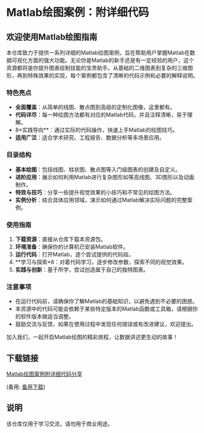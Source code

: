 # Matlab绘图案例：附详细代码

## 欢迎使用Matlab绘图指南

本仓库致力于提供一系列详细的Matlab绘图案例，旨在帮助用户掌握Matlab在数据可视化方面的强大功能。无论你是Matlab的新手还是有一定经验的用户，这个资源都将是你提升图表绘制技能的宝贵助手。从基础的二维图表到复杂的三维图形，再到特殊效果的实现，每个案例都包含了清晰的代码示例和必要的解释说明。

### 特色亮点

- **全面覆盖**：从简单的线图、散点图到高级的定制化图像，这里都有。
- **代码详尽**：每一种绘图方法都有对应的Matlab代码，并且注释清晰，易于理解。
- 8*实践导向**：通过实际的代码操作，快速上手Matlab的绘图技巧。
- **适用广泛**：适合学术研究、工程报告、数据分析等多场景应用。

### 目录结构

- **基本绘图**：包括线图、柱状图、散点图等入门级图表的创建及自定义。
- **进阶应用**：展示如何利用Matlab进行复杂图形如等高线图、3D图形以及动画制作。
- **特效与技巧**：分享一些提升视觉效果的小技巧和不常见的绘图方法。
- **实例分析**：结合具体应用领域，演示如何通过Matlab解决实际问题的完整案例。

### 使用指南

1. **下载资源**：直接从仓库下载本资源包。
2. **环境准备**：确保你的计算机已安装Matlab软件。
3. **运行代码**：打开Matlab，逐个尝试提供的代码段。
4. **学习与探索*8：对着代码学习，逐步修改参数，探索不同的视觉效果。
5. **实践与创新**：基于所学，尝试创造属于自己的独特图表。

### 注意事项

- 在运行代码前，请确保你了解Matlab的基础知识，以避免遇到不必要的困惑。
- 本资源中的代码可能会依赖于某些特定版本的Matlab函数或工具箱，请根据你的软件版本做适当调整。
- 鼓励交流与反馈，如果在使用过程中发现任何错误或有改进建议，欢迎提出。

加入我们，一起开启Matlab绘图的精彩旅程，让数据讲述更生动的故事！

## 下载链接
[Matlab绘图案例附详细代码分享](https://pan.quark.cn/s/2f15404b6d6a) 

(备用: [备用下载](https://pan.baidu.com/s/1BA6TfdbTBr83bNOnfBGxtQ?pwd=1234))

## 说明

该仓库仅用于学习交流，请勿用于商业用途。
